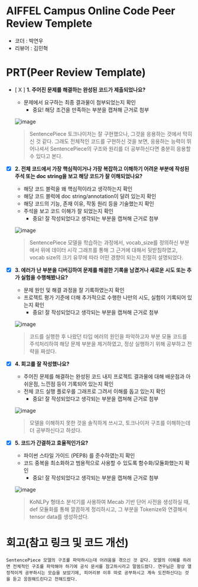 # AIFFEL Campus Online Code Peer Review Templete
- 코더 : 박연우
- 리뷰어 : 김민혁


# PRT(Peer Review Template)
- [ X ]  **1. 주어진 문제를 해결하는 완성된 코드가 제출되었나요?**
    - 문제에서 요구하는 최종 결과물이 첨부되었는지 확인
        - 중요! 해당 조건을 만족하는 부분을 캡쳐해 근거로 첨부
    
    ![image](https://github.com/user-attachments/assets/89218454-f63e-419e-a814-43ca0c7a72f2)

    > SentencePiece 토크나이저는 잘 구현했으나, 그것을 응용하는 것에서 막히신 것 같다. 그래도 전체적인 코드를 구현하신 것을 보면, 응용하는 능력이 뛰어나셔서 SentencePiece의 구조와 원리를 더 공부하신다면 충분히 응용할 수 있다고 본다.

    
- [X]  **2. 전체 코드에서 가장 핵심적이거나 가장 복잡하고 이해하기 어려운 부분에 작성된 
주석 또는 doc string을 보고 해당 코드가 잘 이해되었나요?**
    - 해당 코드 블럭을 왜 핵심적이라고 생각하는지 확인
    - 해당 코드 블럭에 doc string/annotation이 달려 있는지 확인
    - 해당 코드의 기능, 존재 이유, 작동 원리 등을 기술했는지 확인
    - 주석을 보고 코드 이해가 잘 되었는지 확인
        - 중요! 잘 작성되었다고 생각되는 부분을 캡쳐해 근거로 첨부
     
    ![image](https://github.com/user-attachments/assets/370f7bab-3536-4447-95f6-adcacddec73c)

    > SentencePiece 모델을 학습하는 과정에서, vocab_size를 정의하신 부분에서 위에 데이터 시각 그래프를 통해 그 근거에 대해서 뒷받침하였고, vocab size의 크기 유무에 따라 어떤 경향이 되는지 친절히 설명되었다.
    
        
- [X]  **3. 에러가 난 부분을 디버깅하여 문제를 해결한 기록을 남겼거나
새로운 시도 또는 추가 실험을 수행해봤나요?**
    - 문제 원인 및 해결 과정을 잘 기록하였는지 확인
    - 프로젝트 평가 기준에 더해 추가적으로 수행한 나만의 시도, 
    실험이 기록되어 있는지 확인
        - 중요! 잘 작성되었다고 생각되는 부분을 캡쳐해 근거로 첨부
     
    ![image](https://github.com/user-attachments/assets/46d83897-fd56-4ad4-82f3-6867695bd399)

    > 코드를 실행한 후 나왔던 타입 에러의 원인을 파악하고자 부분 모듈 코드를 주석처리하여 해당 문제 부분을 제거하였고, 정상 실행하기 위해 공부하고 전략을 짜셨다.


- [X]  **4. 회고를 잘 작성했나요?**
    - 주어진 문제를 해결하는 완성된 코드 내지 프로젝트 결과물에 대해
    배운점과 아쉬운점, 느낀점 등이 기록되어 있는지 확인
    - 전체 코드 실행 플로우를 그래프로 그려서 이해를 돕고 있는지 확인
        - 중요! 잘 작성되었다고 생각되는 부분을 캡쳐해 근거로 첨부
     
    ![image](https://github.com/user-attachments/assets/fb9f0787-5d51-4757-b7b2-ce1024f37068)

    > 모델을 이해하지 못한 것을 솔직하게 쓰시고, 토크나이저 구조를 이해하는데 더 공부하신다고 하셨다.
        
- [X]  **5. 코드가 간결하고 효율적인가요?**
    - 파이썬 스타일 가이드 (PEP8) 를 준수하였는지 확인
    - 코드 중복을 최소화하고 범용적으로 사용할 수 있도록 함수화/모듈화했는지 확인
        - 중요! 잘 작성되었다고 생각되는 부분을 캡쳐해 근거로 첨부

    ![image](https://github.com/user-attachments/assets/85b1390f-230c-44b7-9d0d-de98b8ab246d)

    > KoNLPy 형태소 분석기를 사용하여 Mecab 기반 단어 사전을 생성하실 때, def 모듈화를 통해 깔끔하게 정리하시고, 그 부분을 Tokenize와 연결해서 tensor data를 생성하셨다.

# 회고(참고 링크 및 코드 개선)
```
SentencePiece 모델의 구조를 파악하시는데 어려움을 겪으신 것 같다. 모델의 이해를 하려면 전체적인 구조를 파악해야 하기에 공식 문서를 참고하시라고 말씀드렸다. 연우님은 항상 열정적이게 공부하시는 모습을 보았기에, 피어리뷰 이후 따로 공부하시고 계속 도전하신다는 것을 듣고 응원해드린다고 전해드렸다.
```
